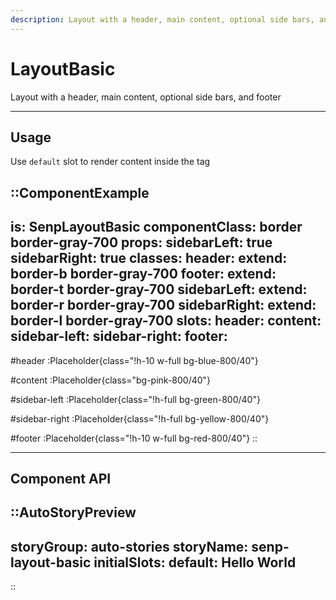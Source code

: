 ```yaml
---
description: Layout with a header, main content, optional side bars, and footer
---
```


# LayoutBasic

Layout with a header, main content, optional side bars, and footer

---

## Usage

Use `default` slot to render content inside the tag

::ComponentExample
---
is: SenpLayoutBasic
componentClass: border border-gray-700
props:
  sidebarLeft: true
  sidebarRight: true
  classes:
    header:
      extend: border-b border-gray-700
    footer:
      extend: border-t border-gray-700
    sidebarLeft:
      extend: border-r border-gray-700
    sidebarRight:
      extend: border-l border-gray-700
slots: 
  header: <Placeholder class="!h-10 w-full bg-blue-800/40" />
  content: <Placeholder class="bg-pink-800/40" />
  sidebar-left: <Placeholder class="!h-full w-full bg-green-800/40" />
  sidebar-right: <Placeholder class="!h-full w-full bg-yellow-800/40" />
  footer: <Placeholder class="!h-10 w-full bg-red-800/40" />
---
#header
:Placeholder{class="!h-10 w-full bg-blue-800/40"}

#content
:Placeholder{class="bg-pink-800/40"}

#sidebar-left
:Placeholder{class="!h-full bg-green-800/40"}

#sidebar-right
:Placeholder{class="!h-full bg-yellow-800/40"}

#footer
:Placeholder{class="!h-10 w-full bg-red-800/40"}
::

<hr class="my-20">

## Component API

::AutoStoryPreview
---
storyGroup: auto-stories
storyName: senp-layout-basic
initialSlots:
  default: Hello World
---
::